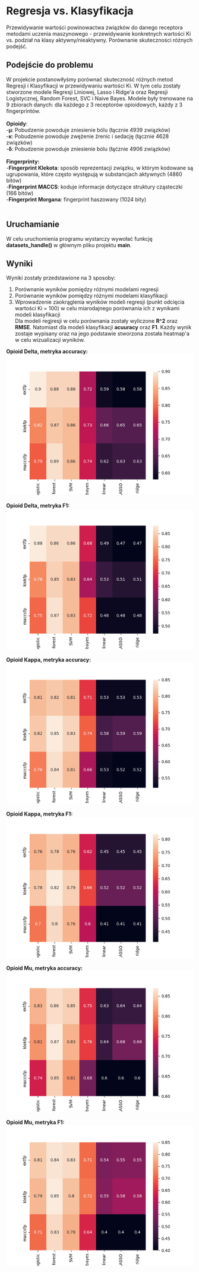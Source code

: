 # Regresja vs. Klasyfikacja
Przewidywanie wartości powinowactwa związków do danego receptora metodami uczenia maszynowego - przewidywanie konkretnych wartości Ki vs. podział na klasy aktywny/nieaktywny. Porównanie skuteczności różnych podejść.

## Podejście do problemu
W projekcie postanowiłyśmy porównać skuteczność różnych metod Regresji i Klasyfikacji w przewidywaniu wartości Ki. W tym celu zostały stworzone modele Regresji Liniowej, Lasso i Ridge'a oraz Regresji Logistycznej, Random Forest, SVC i Naive Bayes. Modele były trenowane na 9 zbiorach danych: dla każdego z 3 receptorów opioidowych, każdy z 3 fingerprintów.<br /> <br />
**Opioidy**:  <br />
-**µ**: Pobudzenie powoduje zniesienie bólu (łącznie 4939 związków) <br />
-**κ**: Pobudzenie powoduje zwężenie źrenic i sedację (łącznie 4628 związków) <br />
-**δ**: Pobudzenie powoduje zniesienie bólu (łąćznie 4906 związków) <br />
<br />
**Fingerprinty:** <br />
-**Fingerprint Klekota**: sposób reprezentacji związku, w którym kodowane są ugrupowania, które często występują w substancjach aktywnych (4860 bitów) <br />
-**Fingerprint MACCS**: koduje informacje dotyczące struktury cząsteczki (166 bitów)<br />
-**Fingerprint Morgana**: fingerprint haszowany (1024 bity)<br />
<br /> 

## Uruchamianie
W celu uruchomienia programu wystarczy wywołać funkcję **datasets_handle()** w głównym pliku projektu **main**.

## Wyniki
Wyniki zostały przedstawione na 3 sposoby:<br />
1. Porównanie wyników pomiędzy różnymi modelami regresji<br />
2. Porównanie wyników pomiędzy różnymi modelami klasyfikacji<br />
3. Wprowadzenie zaokrąglenia wyników modeli regresji (punkt odcięcia wartości Ki = 100) w celu miarodajnego porównania ich z wynikami modeli klasyfikacji<br />
Dla modeli regjresji w celu porównania zostały wyliczone **R^2** oraz **RMSE**. Natomiast dla modeli klasyfikacji **acuuracy** oraz **F1**. Każdy wynik zostaje wypisany oraz na jego podstawie stworzona została heatmap'a w celu wizualizacji wyników.

**Opioid Delta, metryka accuracy:**<br />
![alt text](https://github.com/Seygaa/umwpl2021/blob/main/results/delta_accuracy.png?raw=true)<br /><br />
**Opioid Delta, metryka F1:**<br />
![alt text](https://github.com/Seygaa/umwpl2021/blob/main/results/delta_f1.png?raw=true)<br /><br />
**Opioid Kappa, metryka accuracy:**<br />
![alt text](https://github.com/Seygaa/umwpl2021/blob/main/results/kappa_accuracy.png?raw=true)<br /><br />
**Opioid Kappa, metryka F1:**<br />
![alt text](https://github.com/Seygaa/umwpl2021/blob/main/results/kappa_f1.png?raw=true)<br /><br />
**Opioid Mu, metryka accuracy:**<br />
![alt text](https://github.com/Seygaa/umwpl2021/blob/main/results/mu_accuracy.png?raw=true)<br /><br />
**Opioid Mu, metryka F1:**<br />
![alt text](https://github.com/Seygaa/umwpl2021/blob/main/results/mu_f1.png?raw=true)<br /><br />
